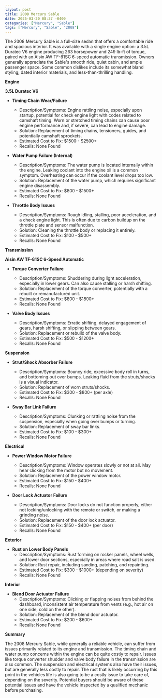 ```yaml
---
layout: post
title: 2008 Mercury Sable
date: 2025-03-20 08:37 -0400
categories: ["Mercury", "Sable"]
tags: ["Mercury", "Sable", "2008"]
---
```

The 2008 Mercury Sable is a full-size sedan that offers a comfortable ride and spacious interior. It was available with a single engine option: a 3.5L Duratec V6 engine producing 263 horsepower and 249 lb-ft of torque, paired with an Aisin AW TF-81SC 6-speed automatic transmission. Owners generally appreciate the Sable's smooth ride, quiet cabin, and ample passenger space. Some common dislikes include its somewhat bland styling, dated interior materials, and less-than-thrilling handling.

**Engine**

**3.5L Duratec V6**

* **Timing Chain Wear/Failure**
    * Description/Symptoms: Engine rattling noise, especially upon startup, potential for check engine light with codes related to camshaft timing. Worn or stretched timing chains can cause poor engine performance and, if severe, can lead to engine damage.
    * Solution: Replacement of timing chains, tensioners, guides, and potentially camshaft sprockets.
    * Estimated Cost to Fix: $1500 - $2500+
    * Recalls: None Found

* **Water Pump Failure (Internal)**
    * Description/Symptoms: The water pump is located internally within the engine. Leaking coolant into the engine oil is a common symptom. Overheating can occur if the coolant level drops too low.
    * Solution: Replacement of the water pump, which requires significant engine disassembly.
    * Estimated Cost to Fix: $800 - $1500+
    * Recalls: None Found

* **Throttle Body Issues**
    * Description/Symptoms: Rough idling, stalling, poor acceleration, and a check engine light. This is often due to carbon buildup on the throttle plate and sensor malfunction.
    * Solution: Cleaning the throttle body or replacing it entirely.
    * Estimated Cost to Fix: $100 - $500+
    * Recalls: None Found

**Transmission**

**Aisin AW TF-81SC 6-Speed Automatic**

* **Torque Converter Failure**
    * Description/Symptoms: Shuddering during light acceleration, especially in lower gears. Can also cause stalling or harsh shifting.
    * Solution: Replacement of the torque converter, potentially with a rebuilt or remanufactured unit.
    * Estimated Cost to Fix: $800 - $1800+
    * Recalls: None Found

* **Valve Body Issues**
    * Description/Symptoms: Erratic shifting, delayed engagement of gears, harsh shifting, or slipping between gears.
    * Solution: Replacement or rebuild of the valve body.
    * Estimated Cost to Fix: $500 - $1200+
    * Recalls: None Found

**Suspension**

* **Strut/Shock Absorber Failure**
    * Description/Symptoms: Bouncy ride, excessive body roll in turns, and bottoming out over bumps. Leaking fluid from the struts/shocks is a visual indicator.
    * Solution: Replacement of worn struts/shocks.
    * Estimated Cost to Fix: $300 - $800+ (per axle)
    * Recalls: None Found

* **Sway Bar Link Failure**
    * Description/Symptoms: Clunking or rattling noise from the suspension, especially when going over bumps or turning.
    * Solution: Replacement of sway bar links.
    * Estimated Cost to Fix: $100 - $300+
    * Recalls: None Found

**Electrical**

* **Power Window Motor Failure**
    * Description/Symptoms: Window operates slowly or not at all. May hear clicking from the motor but no movement.
    * Solution: Replacement of the power window motor.
    * Estimated Cost to Fix: $150 - $400+
    * Recalls: None Found

* **Door Lock Actuator Failure**
    * Description/Symptoms: Door locks do not function properly, either not locking/unlocking with the remote or switch, or making a grinding noise.
    * Solution: Replacement of the door lock actuator.
    * Estimated Cost to Fix: $150 - $400+ (per door)
    * Recalls: None Found

**Exterior**

* **Rust on Lower Body Panels**
    * Description/Symptoms: Rust forming on rocker panels, wheel wells, and lower door sections, especially in areas where road salt is used.
    * Solution: Rust repair, including sanding, patching, and repainting.
    * Estimated Cost to Fix: $300 - $1000+ (depending on severity)
    * Recalls: None Found

**Interior**

* **Blend Door Actuator Failure**
    * Description/Symptoms: Clicking or flapping noises from behind the dashboard, inconsistent air temperature from vents (e.g., hot air on one side, cold on the other).
    * Solution: Replacement of the blend door actuator.
    * Estimated Cost to Fix: $200 - $600+
    * Recalls: None Found

**Summary**

The 2008 Mercury Sable, while generally a reliable vehicle, can suffer from issues primarily related to its engine and transmission. The timing chain and water pump concerns within the engine can be quite costly to repair. Issues like torque converter shudder and valve body failure in the transmission are also common. The suspension and electrical systems also have their issues, but are generally less costly to repair. The rust that is likely occurring by this point in the vehicles life is also going to be a costly issue to take care of, depending on the severity. Potential buyers should be aware of these potential issues and have the vehicle inspected by a qualified mechanic before purchasing.

